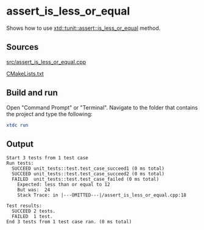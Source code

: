 # assert_is_less_or_equal

Shows how to use [xtd::tunit::assert::is_less_or_equal](https://gammasoft71.github.io/xtd/reference_guides/latest/classxtd_1_1tunit_1_1assert.html#a542f581b00cd70e620841c44d97f1406) method.

## Sources

[src/assert_is_less_or_equal.cpp](src/assert_is_less_or_equal.cpp)

[CMakeLists.txt](CMakeLists.txt)

## Build and run

Open "Command Prompt" or "Terminal". Navigate to the folder that contains the project and type the following:

```cmake
xtdc run
```

## Output

```
Start 3 tests from 1 test case
Run tests:
  SUCCEED unit_tests::test.test_case_succeed1 (0 ms total)
  SUCCEED unit_tests::test.test_case_succeed2 (0 ms total)
  FAILED  unit_tests::test.test_case_failed (0 ms total)
    Expected: less than or equal to 12
    But was:  24
    Stack Trace: in |---OMITTED---|/assert_is_less_or_equal.cpp:18

Test results:
  SUCCEED 2 tests.
  FAILED  1 test.
End 3 tests from 1 test case ran. (0 ms total)
```
